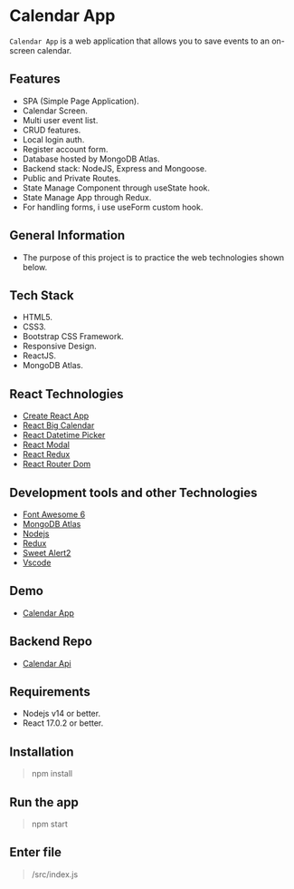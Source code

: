 # Calendar App

`Calendar App` is a web application that allows you to save events to an on-screen calendar.

## Features

- SPA (Simple Page Application).
- Calendar Screen.
- Multi user event list.
- CRUD features.
- Local login auth.
- Register account form.
- Database hosted by MongoDB Atlas.
- Backend stack: NodeJS, Express and Mongoose.
- Public and Private Routes.
- State Manage Component through useState hook.
- State Manage App through Redux.
- For handling forms, i use useForm custom hook.

## General Information

- The purpose of this project is to practice the web technologies shown below.

## Tech Stack

- HTML5.
- CSS3.
- Bootstrap CSS Framework.
- Responsive Design.
- ReactJS.
- MongoDB Atlas.

## React Technologies

- [Create React App](https://create-react-app.dev/)
- [React Big Calendar](https://www.npmjs.com/package/react-big-calendar)
- [React Datetime Picker](https://www.npmjs.com/package/react-datetime-picker)
- [React Modal](https://www.npmjs.com/package/react-modal)
- [React Redux](https://react-redux.js.org/)
- [React Router Dom](https://v5.reactrouter.com/web/guides/quick-start)

## Development tools and other Technologies

- [Font Awesome 6](https://fontawesome.com/v6/search)
- [MongoDB Atlas](https://www.mongodb.com/atlas/database)
- [Nodejs](https://nodejs.org/en/)
- [Redux](https://redux.js.org/)
- [Sweet Alert2](https://sweetalert2.github.io/)
- [Vscode](https://code.visualstudio.com/)

## Demo

- [Calendar App](https://calendar-app-njca.netlify.app/)

## Backend Repo

- [Calendar Api](https://github.com/nca1478/react-calendar-api)

## Requirements

- Nodejs v14 or better.
- React 17.0.2 or better.

## Installation

> npm install

## Run the app

> npm start

## Enter file

> /src/index.js
